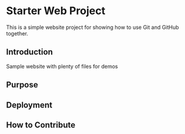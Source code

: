 # Starter Web Project

This is a simple website project for showing how to use Git and GitHub together.

## Introduction

Sample website with plenty of files for demos 

## Purpose 


## Deployment


## How to Contribute 


